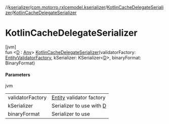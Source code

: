 //[kserializer](../../../index.md)/[com.motorro.rxlcemodel.kserializer](../index.md)/[KotlinCacheDelegateSerializer](index.md)/[KotlinCacheDelegateSerializer](-kotlin-cache-delegate-serializer.md)

# KotlinCacheDelegateSerializer

[jvm]\
fun &lt;[D](index.md) : [Any](https://kotlinlang.org/api/latest/jvm/stdlib/kotlin/-any/index.html)&gt; [KotlinCacheDelegateSerializer](-kotlin-cache-delegate-serializer.md)(validatorFactory: [EntityValidatorFactory](../../../../cache/cache/com.motorro.rxlcemodel.cache.entity/-entity-validator-factory/index.md), kSerializer: KSerializer&lt;[D](index.md)&gt;, binaryFormat: BinaryFormat)

#### Parameters

jvm

| | |
|---|---|
| validatorFactory | [Entity](../../../../cache/cache/com.motorro.rxlcemodel.cache.entity/-entity/index.md) validator factory |
| kSerializer | Serializer to use with [D](index.md) |
| binaryFormat | Serializer to use |

